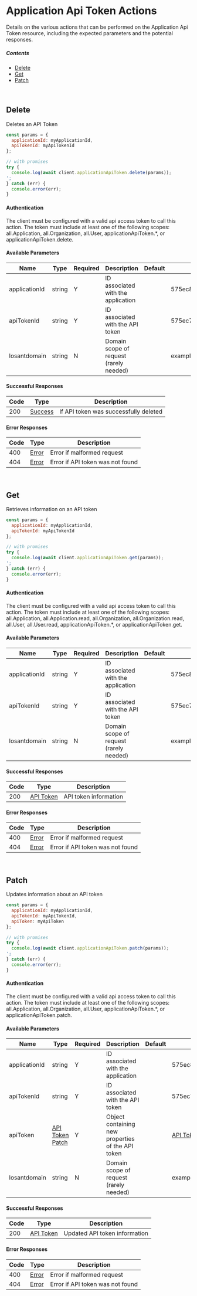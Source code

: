# Application Api Token Actions

Details on the various actions that can be performed on the
Application Api Token resource, including the expected
parameters and the potential responses.

##### Contents

*   [Delete](#delete)
*   [Get](#get)
*   [Patch](#patch)

<br/>

## Delete

Deletes an API Token

```javascript
const params = {
  applicationId: myApplicationId,
  apiTokenId: myApiTokenId
};

// with promises
try {
  console.log(await client.applicationApiToken.delete(params));
';
} catch (err) {
  console.error(err);
}
```

#### Authentication
The client must be configured with a valid api access token to call this
action. The token must include at least one of the following scopes:
all.Application, all.Organization, all.User, applicationApiToken.*, or applicationApiToken.delete.

#### Available Parameters

| Name | Type | Required | Description | Default | Example |
| ---- | ---- | -------- | ----------- | ------- | ------- |
| applicationId | string | Y | ID associated with the application |  | 575ec8687ae143cd83dc4a97 |
| apiTokenId | string | Y | ID associated with the API token |  | 575ec7417ae143cd83dc4a95 |
| losantdomain | string | N | Domain scope of request (rarely needed) |  | example.com |

#### Successful Responses

| Code | Type | Description |
| ---- | ---- | ----------- |
| 200 | [Success](../lib/schemas/success.json) | If API token was successfully deleted |

#### Error Responses

| Code | Type | Description |
| ---- | ---- | ----------- |
| 400 | [Error](../lib/schemas/error.json) | Error if malformed request |
| 404 | [Error](../lib/schemas/error.json) | Error if API token was not found |

<br/>

## Get

Retrieves information on an API token

```javascript
const params = {
  applicationId: myApplicationId,
  apiTokenId: myApiTokenId
};

// with promises
try {
  console.log(await client.applicationApiToken.get(params));
';
} catch (err) {
  console.error(err);
}
```

#### Authentication
The client must be configured with a valid api access token to call this
action. The token must include at least one of the following scopes:
all.Application, all.Application.read, all.Organization, all.Organization.read, all.User, all.User.read, applicationApiToken.*, or applicationApiToken.get.

#### Available Parameters

| Name | Type | Required | Description | Default | Example |
| ---- | ---- | -------- | ----------- | ------- | ------- |
| applicationId | string | Y | ID associated with the application |  | 575ec8687ae143cd83dc4a97 |
| apiTokenId | string | Y | ID associated with the API token |  | 575ec7417ae143cd83dc4a95 |
| losantdomain | string | N | Domain scope of request (rarely needed) |  | example.com |

#### Successful Responses

| Code | Type | Description |
| ---- | ---- | ----------- |
| 200 | [API Token](../lib/schemas/apiToken.json) | API token information |

#### Error Responses

| Code | Type | Description |
| ---- | ---- | ----------- |
| 400 | [Error](../lib/schemas/error.json) | Error if malformed request |
| 404 | [Error](../lib/schemas/error.json) | Error if API token was not found |

<br/>

## Patch

Updates information about an API token

```javascript
const params = {
  applicationId: myApplicationId,
  apiTokenId: myApiTokenId,
  apiToken: myApiToken
};

// with promises
try {
  console.log(await client.applicationApiToken.patch(params));
';
} catch (err) {
  console.error(err);
}
```

#### Authentication
The client must be configured with a valid api access token to call this
action. The token must include at least one of the following scopes:
all.Application, all.Organization, all.User, applicationApiToken.*, or applicationApiToken.patch.

#### Available Parameters

| Name | Type | Required | Description | Default | Example |
| ---- | ---- | -------- | ----------- | ------- | ------- |
| applicationId | string | Y | ID associated with the application |  | 575ec8687ae143cd83dc4a97 |
| apiTokenId | string | Y | ID associated with the API token |  | 575ec7417ae143cd83dc4a95 |
| apiToken | [API Token Patch](../lib/schemas/apiTokenPatch.json) | Y | Object containing new properties of the API token |  | [API Token Patch Example](_schemas.md#api-token-patch-example) |
| losantdomain | string | N | Domain scope of request (rarely needed) |  | example.com |

#### Successful Responses

| Code | Type | Description |
| ---- | ---- | ----------- |
| 200 | [API Token](../lib/schemas/apiToken.json) | Updated API token information |

#### Error Responses

| Code | Type | Description |
| ---- | ---- | ----------- |
| 400 | [Error](../lib/schemas/error.json) | Error if malformed request |
| 404 | [Error](../lib/schemas/error.json) | Error if API token was not found |
